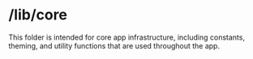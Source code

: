 # /lib/core

This folder is intended for core app infrastructure, including constants, theming, and utility functions that are used throughout the app.
